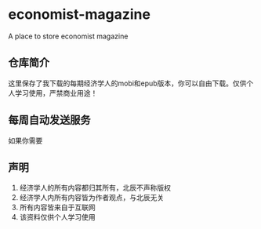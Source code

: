 # economist-magazine
A place to store economist magazine


## 仓库简介
这里保存了我下载的每期经济学人的mobi和epub版本，你可以自由下载。仅供个人学习使用，严禁商业用途！

## 每周自动发送服务
如果你需要

## 声明
1. 经济学人的所有内容都归其所有，北辰不声称版权
2. 经济学人内所有内容皆为作者观点，与北辰无关
3. 所有内容皆来自于互联网
4. 该资料仅供个人学习使用
